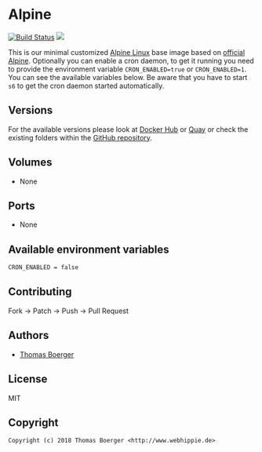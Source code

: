 # Alpine

[![Build Status](https://github.com/dockhippie/alpine/workflows/.github/workflows/docker.yml/badge.svg)](https://github.com/dockhippie/alpine/actions)
[![](https://images.microbadger.com/badges/image/webhippie/alpine.svg)](https://microbadger.com/images/webhippie/alpine "Get your own image badge on microbadger.com")

This is our minimal customized [Alpine Linux](http://alpinelinux.org) base image based on [official Alpine](https://registry.hub.docker.com/_/alpine/). Optionally you can enable a cron daemon, to get it running you need to provide the environment variable `CRON_ENABLED=true` or `CRON_ENABLED=1`. You can see the available variables below. Be aware that you have to start `s6` to get the cron daemon started automatically.

## Versions

For the available versions please look at [Docker Hub](https://hub.docker.com/r/webhippie/alpine/tags) or [Quay](https://quay.io/repository/tboerger/alpine?tab=tags) or check the existing folders within the [GitHub repository](https://github.com/dockhippie/alpine).

## Volumes

* None

## Ports

* None

## Available environment variables

```bash
CRON_ENABLED = false
```

## Contributing

Fork -> Patch -> Push -> Pull Request

## Authors

* [Thomas Boerger](https://github.com/tboerger)

## License

MIT

## Copyright

```
Copyright (c) 2018 Thomas Boerger <http://www.webhippie.de>
```
